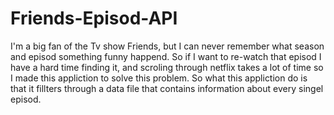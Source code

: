 # Friends-Episod-API
 
 I'm a big fan of the Tv show Friends, but I can never remember what season and episod something funny happend. So if I want to re-watch that episod I have a hard time finding it, 
 and scroling through netflix takes a lot of time so I made this appliction to solve this problem. So what this appliction do is that it fillters through a data file that contains 
 information about every singel episod. 
 
 
